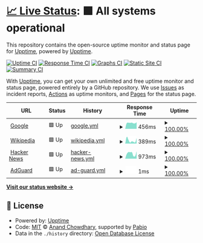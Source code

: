 # [📈 Live Status](https://demo.upptime.js.org): <!--live status--> **🟩 All systems operational**

This repository contains the open-source uptime monitor and status page for [Upptime](https://upptime.js.org), powered by [Upptime](https://github.com/upptime/upptime).

[![Uptime CI](https://github.com/upptime/upptime/workflows/Uptime%20CI/badge.svg)](https://github.com/upptime/upptime/actions?query=workflow%3A%22Uptime+CI%22)
[![Response Time CI](https://github.com/upptime/upptime/workflows/Response%20Time%20CI/badge.svg)](https://github.com/upptime/upptime/actions?query=workflow%3A%22Response+Time+CI%22)
[![Graphs CI](https://github.com/upptime/upptime/workflows/Graphs%20CI/badge.svg)](https://github.com/upptime/upptime/actions?query=workflow%3A%22Graphs+CI%22)
[![Static Site CI](https://github.com/upptime/upptime/workflows/Static%20Site%20CI/badge.svg)](https://github.com/upptime/upptime/actions?query=workflow%3A%22Static+Site+CI%22)
[![Summary CI](https://github.com/upptime/upptime/workflows/Summary%20CI/badge.svg)](https://github.com/upptime/upptime/actions?query=workflow%3A%22Summary+CI%22)

With [Upptime](https://upptime.js.org), you can get your own unlimited and free uptime monitor and status page, powered entirely by a GitHub repository. We use [Issues](https://github.com/upptime/upptime/issues) as incident reports, [Actions](https://github.com/upptime/upptime/actions) as uptime monitors, and [Pages](https://demo.upptime.js.org) for the status page.

<!--start: status pages-->
<!-- This summary is generated by Upptime (https://github.com/upptime/upptime) -->
<!-- Do not edit this manually, your changes will be overwritten -->
<!-- prettier-ignore -->
| URL | Status | History | Response Time | Uptime |
| --- | ------ | ------- | ------------- | ------ |
| <img alt="" src="https://icons.duckduckgo.com/ip3/www.google.com.ico" height="13"> [Google](https://www.google.com) | 🟩 Up | [google.yml](https://github.com/jeakob/uptime/commits/HEAD/history/google.yml) | <details><summary><img alt="Response time graph" src="./graphs/google/response-time-week.png" height="20"> 456ms</summary><br><a href="https://demo.upptime.js.org/history/google"><img alt="Response time 402" src="https://img.shields.io/endpoint?url=https%3A%2F%2Fraw.githubusercontent.com%2Fjeakob%2Fuptime%2FHEAD%2Fapi%2Fgoogle%2Fresponse-time.json"></a><br><a href="https://demo.upptime.js.org/history/google"><img alt="24-hour response time 453" src="https://img.shields.io/endpoint?url=https%3A%2F%2Fraw.githubusercontent.com%2Fjeakob%2Fuptime%2FHEAD%2Fapi%2Fgoogle%2Fresponse-time-day.json"></a><br><a href="https://demo.upptime.js.org/history/google"><img alt="7-day response time 456" src="https://img.shields.io/endpoint?url=https%3A%2F%2Fraw.githubusercontent.com%2Fjeakob%2Fuptime%2FHEAD%2Fapi%2Fgoogle%2Fresponse-time-week.json"></a><br><a href="https://demo.upptime.js.org/history/google"><img alt="30-day response time 402" src="https://img.shields.io/endpoint?url=https%3A%2F%2Fraw.githubusercontent.com%2Fjeakob%2Fuptime%2FHEAD%2Fapi%2Fgoogle%2Fresponse-time-month.json"></a><br><a href="https://demo.upptime.js.org/history/google"><img alt="1-year response time 402" src="https://img.shields.io/endpoint?url=https%3A%2F%2Fraw.githubusercontent.com%2Fjeakob%2Fuptime%2FHEAD%2Fapi%2Fgoogle%2Fresponse-time-year.json"></a></details> | <details><summary><a href="https://demo.upptime.js.org/history/google">100.00%</a></summary><a href="https://demo.upptime.js.org/history/google"><img alt="All-time uptime 100.00%" src="https://img.shields.io/endpoint?url=https%3A%2F%2Fraw.githubusercontent.com%2Fjeakob%2Fuptime%2FHEAD%2Fapi%2Fgoogle%2Fuptime.json"></a><br><a href="https://demo.upptime.js.org/history/google"><img alt="24-hour uptime 100.00%" src="https://img.shields.io/endpoint?url=https%3A%2F%2Fraw.githubusercontent.com%2Fjeakob%2Fuptime%2FHEAD%2Fapi%2Fgoogle%2Fuptime-day.json"></a><br><a href="https://demo.upptime.js.org/history/google"><img alt="7-day uptime 100.00%" src="https://img.shields.io/endpoint?url=https%3A%2F%2Fraw.githubusercontent.com%2Fjeakob%2Fuptime%2FHEAD%2Fapi%2Fgoogle%2Fuptime-week.json"></a><br><a href="https://demo.upptime.js.org/history/google"><img alt="30-day uptime 100.00%" src="https://img.shields.io/endpoint?url=https%3A%2F%2Fraw.githubusercontent.com%2Fjeakob%2Fuptime%2FHEAD%2Fapi%2Fgoogle%2Fuptime-month.json"></a><br><a href="https://demo.upptime.js.org/history/google"><img alt="1-year uptime 100.00%" src="https://img.shields.io/endpoint?url=https%3A%2F%2Fraw.githubusercontent.com%2Fjeakob%2Fuptime%2FHEAD%2Fapi%2Fgoogle%2Fuptime-year.json"></a></details>
| <img alt="" src="https://icons.duckduckgo.com/ip3/en.wikipedia.org.ico" height="13"> [Wikipedia](https://en.wikipedia.org) | 🟩 Up | [wikipedia.yml](https://github.com/jeakob/uptime/commits/HEAD/history/wikipedia.yml) | <details><summary><img alt="Response time graph" src="./graphs/wikipedia/response-time-week.png" height="20"> 389ms</summary><br><a href="https://demo.upptime.js.org/history/wikipedia"><img alt="Response time 382" src="https://img.shields.io/endpoint?url=https%3A%2F%2Fraw.githubusercontent.com%2Fjeakob%2Fuptime%2FHEAD%2Fapi%2Fwikipedia%2Fresponse-time.json"></a><br><a href="https://demo.upptime.js.org/history/wikipedia"><img alt="24-hour response time 246" src="https://img.shields.io/endpoint?url=https%3A%2F%2Fraw.githubusercontent.com%2Fjeakob%2Fuptime%2FHEAD%2Fapi%2Fwikipedia%2Fresponse-time-day.json"></a><br><a href="https://demo.upptime.js.org/history/wikipedia"><img alt="7-day response time 389" src="https://img.shields.io/endpoint?url=https%3A%2F%2Fraw.githubusercontent.com%2Fjeakob%2Fuptime%2FHEAD%2Fapi%2Fwikipedia%2Fresponse-time-week.json"></a><br><a href="https://demo.upptime.js.org/history/wikipedia"><img alt="30-day response time 382" src="https://img.shields.io/endpoint?url=https%3A%2F%2Fraw.githubusercontent.com%2Fjeakob%2Fuptime%2FHEAD%2Fapi%2Fwikipedia%2Fresponse-time-month.json"></a><br><a href="https://demo.upptime.js.org/history/wikipedia"><img alt="1-year response time 382" src="https://img.shields.io/endpoint?url=https%3A%2F%2Fraw.githubusercontent.com%2Fjeakob%2Fuptime%2FHEAD%2Fapi%2Fwikipedia%2Fresponse-time-year.json"></a></details> | <details><summary><a href="https://demo.upptime.js.org/history/wikipedia">100.00%</a></summary><a href="https://demo.upptime.js.org/history/wikipedia"><img alt="All-time uptime 100.00%" src="https://img.shields.io/endpoint?url=https%3A%2F%2Fraw.githubusercontent.com%2Fjeakob%2Fuptime%2FHEAD%2Fapi%2Fwikipedia%2Fuptime.json"></a><br><a href="https://demo.upptime.js.org/history/wikipedia"><img alt="24-hour uptime 100.00%" src="https://img.shields.io/endpoint?url=https%3A%2F%2Fraw.githubusercontent.com%2Fjeakob%2Fuptime%2FHEAD%2Fapi%2Fwikipedia%2Fuptime-day.json"></a><br><a href="https://demo.upptime.js.org/history/wikipedia"><img alt="7-day uptime 100.00%" src="https://img.shields.io/endpoint?url=https%3A%2F%2Fraw.githubusercontent.com%2Fjeakob%2Fuptime%2FHEAD%2Fapi%2Fwikipedia%2Fuptime-week.json"></a><br><a href="https://demo.upptime.js.org/history/wikipedia"><img alt="30-day uptime 100.00%" src="https://img.shields.io/endpoint?url=https%3A%2F%2Fraw.githubusercontent.com%2Fjeakob%2Fuptime%2FHEAD%2Fapi%2Fwikipedia%2Fuptime-month.json"></a><br><a href="https://demo.upptime.js.org/history/wikipedia"><img alt="1-year uptime 100.00%" src="https://img.shields.io/endpoint?url=https%3A%2F%2Fraw.githubusercontent.com%2Fjeakob%2Fuptime%2FHEAD%2Fapi%2Fwikipedia%2Fuptime-year.json"></a></details>
| <img alt="" src="https://icons.duckduckgo.com/ip3/news.ycombinator.com.ico" height="13"> [Hacker News](https://news.ycombinator.com) | 🟩 Up | [hacker-news.yml](https://github.com/jeakob/uptime/commits/HEAD/history/hacker-news.yml) | <details><summary><img alt="Response time graph" src="./graphs/hacker-news/response-time-week.png" height="20"> 973ms</summary><br><a href="https://demo.upptime.js.org/history/hacker-news"><img alt="Response time 940" src="https://img.shields.io/endpoint?url=https%3A%2F%2Fraw.githubusercontent.com%2Fjeakob%2Fuptime%2FHEAD%2Fapi%2Fhacker-news%2Fresponse-time.json"></a><br><a href="https://demo.upptime.js.org/history/hacker-news"><img alt="24-hour response time 772" src="https://img.shields.io/endpoint?url=https%3A%2F%2Fraw.githubusercontent.com%2Fjeakob%2Fuptime%2FHEAD%2Fapi%2Fhacker-news%2Fresponse-time-day.json"></a><br><a href="https://demo.upptime.js.org/history/hacker-news"><img alt="7-day response time 973" src="https://img.shields.io/endpoint?url=https%3A%2F%2Fraw.githubusercontent.com%2Fjeakob%2Fuptime%2FHEAD%2Fapi%2Fhacker-news%2Fresponse-time-week.json"></a><br><a href="https://demo.upptime.js.org/history/hacker-news"><img alt="30-day response time 940" src="https://img.shields.io/endpoint?url=https%3A%2F%2Fraw.githubusercontent.com%2Fjeakob%2Fuptime%2FHEAD%2Fapi%2Fhacker-news%2Fresponse-time-month.json"></a><br><a href="https://demo.upptime.js.org/history/hacker-news"><img alt="1-year response time 940" src="https://img.shields.io/endpoint?url=https%3A%2F%2Fraw.githubusercontent.com%2Fjeakob%2Fuptime%2FHEAD%2Fapi%2Fhacker-news%2Fresponse-time-year.json"></a></details> | <details><summary><a href="https://demo.upptime.js.org/history/hacker-news">100.00%</a></summary><a href="https://demo.upptime.js.org/history/hacker-news"><img alt="All-time uptime 100.00%" src="https://img.shields.io/endpoint?url=https%3A%2F%2Fraw.githubusercontent.com%2Fjeakob%2Fuptime%2FHEAD%2Fapi%2Fhacker-news%2Fuptime.json"></a><br><a href="https://demo.upptime.js.org/history/hacker-news"><img alt="24-hour uptime 100.00%" src="https://img.shields.io/endpoint?url=https%3A%2F%2Fraw.githubusercontent.com%2Fjeakob%2Fuptime%2FHEAD%2Fapi%2Fhacker-news%2Fuptime-day.json"></a><br><a href="https://demo.upptime.js.org/history/hacker-news"><img alt="7-day uptime 100.00%" src="https://img.shields.io/endpoint?url=https%3A%2F%2Fraw.githubusercontent.com%2Fjeakob%2Fuptime%2FHEAD%2Fapi%2Fhacker-news%2Fuptime-week.json"></a><br><a href="https://demo.upptime.js.org/history/hacker-news"><img alt="30-day uptime 100.00%" src="https://img.shields.io/endpoint?url=https%3A%2F%2Fraw.githubusercontent.com%2Fjeakob%2Fuptime%2FHEAD%2Fapi%2Fhacker-news%2Fuptime-month.json"></a><br><a href="https://demo.upptime.js.org/history/hacker-news"><img alt="1-year uptime 100.00%" src="https://img.shields.io/endpoint?url=https%3A%2F%2Fraw.githubusercontent.com%2Fjeakob%2Fuptime%2FHEAD%2Fapi%2Fhacker-news%2Fuptime-year.json"></a></details>
| <img alt="" src="https://icons.duckduckgo.com/ip3/null.ico" height="13"> [AdGuard](10.0.0.20) | 🟩 Up | [ad-guard.yml](https://github.com/jeakob/uptime/commits/HEAD/history/ad-guard.yml) | <details><summary><img alt="Response time graph" src="./graphs/ad-guard/response-time-week.png" height="20"> 1ms</summary><br><a href="https://demo.upptime.js.org/history/ad-guard"><img alt="Response time 3" src="https://img.shields.io/endpoint?url=https%3A%2F%2Fraw.githubusercontent.com%2Fjeakob%2Fuptime%2FHEAD%2Fapi%2Fad-guard%2Fresponse-time.json"></a><br><a href="https://demo.upptime.js.org/history/ad-guard"><img alt="24-hour response time 0" src="https://img.shields.io/endpoint?url=https%3A%2F%2Fraw.githubusercontent.com%2Fjeakob%2Fuptime%2FHEAD%2Fapi%2Fad-guard%2Fresponse-time-day.json"></a><br><a href="https://demo.upptime.js.org/history/ad-guard"><img alt="7-day response time 1" src="https://img.shields.io/endpoint?url=https%3A%2F%2Fraw.githubusercontent.com%2Fjeakob%2Fuptime%2FHEAD%2Fapi%2Fad-guard%2Fresponse-time-week.json"></a><br><a href="https://demo.upptime.js.org/history/ad-guard"><img alt="30-day response time 3" src="https://img.shields.io/endpoint?url=https%3A%2F%2Fraw.githubusercontent.com%2Fjeakob%2Fuptime%2FHEAD%2Fapi%2Fad-guard%2Fresponse-time-month.json"></a><br><a href="https://demo.upptime.js.org/history/ad-guard"><img alt="1-year response time 3" src="https://img.shields.io/endpoint?url=https%3A%2F%2Fraw.githubusercontent.com%2Fjeakob%2Fuptime%2FHEAD%2Fapi%2Fad-guard%2Fresponse-time-year.json"></a></details> | <details><summary><a href="https://demo.upptime.js.org/history/ad-guard">100.00%</a></summary><a href="https://demo.upptime.js.org/history/ad-guard"><img alt="All-time uptime 100.00%" src="https://img.shields.io/endpoint?url=https%3A%2F%2Fraw.githubusercontent.com%2Fjeakob%2Fuptime%2FHEAD%2Fapi%2Fad-guard%2Fuptime.json"></a><br><a href="https://demo.upptime.js.org/history/ad-guard"><img alt="24-hour uptime 100.00%" src="https://img.shields.io/endpoint?url=https%3A%2F%2Fraw.githubusercontent.com%2Fjeakob%2Fuptime%2FHEAD%2Fapi%2Fad-guard%2Fuptime-day.json"></a><br><a href="https://demo.upptime.js.org/history/ad-guard"><img alt="7-day uptime 100.00%" src="https://img.shields.io/endpoint?url=https%3A%2F%2Fraw.githubusercontent.com%2Fjeakob%2Fuptime%2FHEAD%2Fapi%2Fad-guard%2Fuptime-week.json"></a><br><a href="https://demo.upptime.js.org/history/ad-guard"><img alt="30-day uptime 100.00%" src="https://img.shields.io/endpoint?url=https%3A%2F%2Fraw.githubusercontent.com%2Fjeakob%2Fuptime%2FHEAD%2Fapi%2Fad-guard%2Fuptime-month.json"></a><br><a href="https://demo.upptime.js.org/history/ad-guard"><img alt="1-year uptime 100.00%" src="https://img.shields.io/endpoint?url=https%3A%2F%2Fraw.githubusercontent.com%2Fjeakob%2Fuptime%2FHEAD%2Fapi%2Fad-guard%2Fuptime-year.json"></a></details>

<!--end: status pages-->

[**Visit our status website →**](https://demo.upptime.js.org)

## 📄 License

- Powered by: [Upptime](https://github.com/upptime/upptime)
- Code: [MIT](./LICENSE) © [Anand Chowdhary](https://anandchowdhary.com), supported by [Pabio](https://pabio.com)
- Data in the `./history` directory: [Open Database License](https://opendatacommons.org/licenses/odbl/1-0/)
